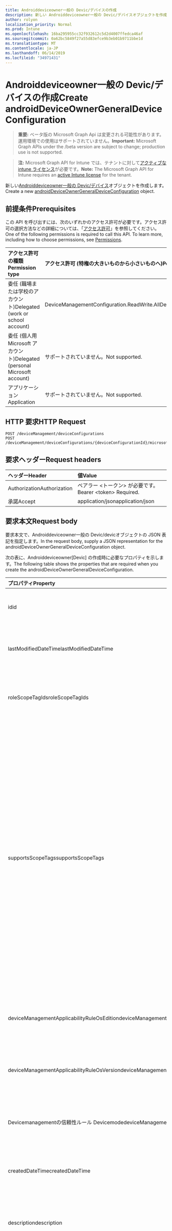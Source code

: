 ```yaml
---
title: Androiddeviceowner一般の Devic/デバイスの作成
description: 新しい Androiddeviceowner一般の Devic/デバイスオブジェクトを作成します。
author: rolyon
localization_priority: Normal
ms.prod: Intune
ms.openlocfilehash: 16ba295955cc32f932612c5d2d4007ffedca46af
ms.sourcegitcommit: 0a62bc5849f27a55d83efce9b3eb01b9711bbe1d
ms.translationtype: MT
ms.contentlocale: ja-JP
ms.lasthandoff: 06/14/2019
ms.locfileid: "34971431"
---
```

# <a name="create-androiddeviceownergeneraldeviceconfiguration"></a><span data-ttu-id="b6861-103">Androiddeviceowner一般の Devic/デバイスの作成</span><span class="sxs-lookup"><span data-stu-id="b6861-103">Create androidDeviceOwnerGeneralDeviceConfiguration</span></span>

> <span data-ttu-id="b6861-104">**重要:** ベータ版の Microsoft Graph Api は変更される可能性があります。運用環境での使用はサポートされていません。</span><span class="sxs-lookup"><span data-stu-id="b6861-104">**Important:** Microsoft Graph APIs under the /beta version are subject to change; production use is not supported.</span></span>

> <span data-ttu-id="b6861-105">**注:** Microsoft Graph API for Intune では、テナントに対して[アクティブな intune ライセンス](https://go.microsoft.com/fwlink/?linkid=839381)が必要です。</span><span class="sxs-lookup"><span data-stu-id="b6861-105">**Note:** The Microsoft Graph API for Intune requires an [active Intune license](https://go.microsoft.com/fwlink/?linkid=839381) for the tenant.</span></span>

<span data-ttu-id="b6861-106">新しい[Androiddeviceowner一般の Devic/デバイス](../resources/intune-deviceconfig-androiddeviceownergeneraldeviceconfiguration.md)オブジェクトを作成します。</span><span class="sxs-lookup"><span data-stu-id="b6861-106">Create a new [androidDeviceOwnerGeneralDeviceConfiguration](../resources/intune-deviceconfig-androiddeviceownergeneraldeviceconfiguration.md) object.</span></span>

## <a name="prerequisites"></a><span data-ttu-id="b6861-107">前提条件</span><span class="sxs-lookup"><span data-stu-id="b6861-107">Prerequisites</span></span>
<span data-ttu-id="b6861-p101">この API を呼び出すには、次のいずれかのアクセス許可が必要です。アクセス許可の選択方法などの詳細については、「[アクセス許可](/graph/permissions-reference)」を参照してください。</span><span class="sxs-lookup"><span data-stu-id="b6861-p101">One of the following permissions is required to call this API. To learn more, including how to choose permissions, see [Permissions](/graph/permissions-reference).</span></span>

|<span data-ttu-id="b6861-110">アクセス許可の種類</span><span class="sxs-lookup"><span data-stu-id="b6861-110">Permission type</span></span>|<span data-ttu-id="b6861-111">アクセス許可 (特権の大きいものから小さいものへ)</span><span class="sxs-lookup"><span data-stu-id="b6861-111">Permissions (from most to least privileged)</span></span>|
|:---|:---|
|<span data-ttu-id="b6861-112">委任 (職場または学校のアカウント)</span><span class="sxs-lookup"><span data-stu-id="b6861-112">Delegated (work or school account)</span></span>|<span data-ttu-id="b6861-113">DeviceManagementConfiguration.ReadWrite.All</span><span class="sxs-lookup"><span data-stu-id="b6861-113">DeviceManagementConfiguration.ReadWrite.All</span></span>|
|<span data-ttu-id="b6861-114">委任 (個人用 Microsoft アカウント)</span><span class="sxs-lookup"><span data-stu-id="b6861-114">Delegated (personal Microsoft account)</span></span>|<span data-ttu-id="b6861-115">サポートされていません。</span><span class="sxs-lookup"><span data-stu-id="b6861-115">Not supported.</span></span>|
|<span data-ttu-id="b6861-116">アプリケーション</span><span class="sxs-lookup"><span data-stu-id="b6861-116">Application</span></span>|<span data-ttu-id="b6861-117">サポートされていません。</span><span class="sxs-lookup"><span data-stu-id="b6861-117">Not supported.</span></span>|

## <a name="http-request"></a><span data-ttu-id="b6861-118">HTTP 要求</span><span class="sxs-lookup"><span data-stu-id="b6861-118">HTTP Request</span></span>
<!-- {
  "blockType": "ignored"
}
-->
``` http
POST /deviceManagement/deviceConfigurations
POST /deviceManagement/deviceConfigurations/{deviceConfigurationId}/microsoft.graph.windowsDomainJoinConfiguration/networkAccessConfigurations
```

## <a name="request-headers"></a><span data-ttu-id="b6861-119">要求ヘッダー</span><span class="sxs-lookup"><span data-stu-id="b6861-119">Request headers</span></span>
|<span data-ttu-id="b6861-120">ヘッダー</span><span class="sxs-lookup"><span data-stu-id="b6861-120">Header</span></span>|<span data-ttu-id="b6861-121">値</span><span class="sxs-lookup"><span data-stu-id="b6861-121">Value</span></span>|
|:---|:---|
|<span data-ttu-id="b6861-122">Authorization</span><span class="sxs-lookup"><span data-stu-id="b6861-122">Authorization</span></span>|<span data-ttu-id="b6861-123">ベアラー &lt;トークン&gt; が必要です。</span><span class="sxs-lookup"><span data-stu-id="b6861-123">Bearer &lt;token&gt; Required.</span></span>|
|<span data-ttu-id="b6861-124">承諾</span><span class="sxs-lookup"><span data-stu-id="b6861-124">Accept</span></span>|<span data-ttu-id="b6861-125">application/json</span><span class="sxs-lookup"><span data-stu-id="b6861-125">application/json</span></span>|

## <a name="request-body"></a><span data-ttu-id="b6861-126">要求本文</span><span class="sxs-lookup"><span data-stu-id="b6861-126">Request body</span></span>
<span data-ttu-id="b6861-127">要求本文で、Androiddeviceowner一般の Devic/devicオブジェクトの JSON 表記を指定します。</span><span class="sxs-lookup"><span data-stu-id="b6861-127">In the request body, supply a JSON representation for the androidDeviceOwnerGeneralDeviceConfiguration object.</span></span>

<span data-ttu-id="b6861-128">次の表に、Androiddeviceowner[Devic] の作成時に必要なプロパティを示します。</span><span class="sxs-lookup"><span data-stu-id="b6861-128">The following table shows the properties that are required when you create the androidDeviceOwnerGeneralDeviceConfiguration.</span></span>

|<span data-ttu-id="b6861-129">プロパティ</span><span class="sxs-lookup"><span data-stu-id="b6861-129">Property</span></span>|<span data-ttu-id="b6861-130">型</span><span class="sxs-lookup"><span data-stu-id="b6861-130">Type</span></span>|<span data-ttu-id="b6861-131">説明</span><span class="sxs-lookup"><span data-stu-id="b6861-131">Description</span></span>|
|:---|:---|:---|
|<span data-ttu-id="b6861-132">id</span><span class="sxs-lookup"><span data-stu-id="b6861-132">id</span></span>|<span data-ttu-id="b6861-133">文字列</span><span class="sxs-lookup"><span data-stu-id="b6861-133">String</span></span>|<span data-ttu-id="b6861-134">エンティティのキー。</span><span class="sxs-lookup"><span data-stu-id="b6861-134">Key of the entity.</span></span> <span data-ttu-id="b6861-135">[deviceConfiguration](../resources/intune-deviceconfig-deviceconfiguration.md) から継承します</span><span class="sxs-lookup"><span data-stu-id="b6861-135">Inherited from [deviceConfiguration](../resources/intune-deviceconfig-deviceconfiguration.md)</span></span>|
|<span data-ttu-id="b6861-136">lastModifiedDateTime</span><span class="sxs-lookup"><span data-stu-id="b6861-136">lastModifiedDateTime</span></span>|<span data-ttu-id="b6861-137">DateTimeOffset</span><span class="sxs-lookup"><span data-stu-id="b6861-137">DateTimeOffset</span></span>|<span data-ttu-id="b6861-138">オブジェクトの最終更新の DateTime。</span><span class="sxs-lookup"><span data-stu-id="b6861-138">DateTime the object was last modified.</span></span> <span data-ttu-id="b6861-139">[deviceConfiguration](../resources/intune-deviceconfig-deviceconfiguration.md) から継承します</span><span class="sxs-lookup"><span data-stu-id="b6861-139">Inherited from [deviceConfiguration](../resources/intune-deviceconfig-deviceconfiguration.md)</span></span>|
|<span data-ttu-id="b6861-140">roleScopeTagIds</span><span class="sxs-lookup"><span data-stu-id="b6861-140">roleScopeTagIds</span></span>|<span data-ttu-id="b6861-141">文字列コレクション</span><span class="sxs-lookup"><span data-stu-id="b6861-141">String collection</span></span>|<span data-ttu-id="b6861-142">このエンティティインスタンスの範囲タグのリスト。</span><span class="sxs-lookup"><span data-stu-id="b6861-142">List of Scope Tags for this Entity instance.</span></span> <span data-ttu-id="b6861-143">[deviceConfiguration](../resources/intune-deviceconfig-deviceconfiguration.md) から継承します</span><span class="sxs-lookup"><span data-stu-id="b6861-143">Inherited from [deviceConfiguration](../resources/intune-deviceconfig-deviceconfiguration.md)</span></span>|
|<span data-ttu-id="b6861-144">supportsScopeTags</span><span class="sxs-lookup"><span data-stu-id="b6861-144">supportsScopeTags</span></span>|<span data-ttu-id="b6861-145">Boolean</span><span class="sxs-lookup"><span data-stu-id="b6861-145">Boolean</span></span>|<span data-ttu-id="b6861-146">基になるデバイス構成がスコープタグの割り当てをサポートしているかどうかを示します。</span><span class="sxs-lookup"><span data-stu-id="b6861-146">Indicates whether or not the underlying Device Configuration supports the assignment of scope tags.</span></span> <span data-ttu-id="b6861-147">この値が false である場合、ScopeTags プロパティへの割り当ては許可されません。エンティティは、スコープを持つユーザーには表示されません。</span><span class="sxs-lookup"><span data-stu-id="b6861-147">Assigning to the ScopeTags property is not allowed when this value is false and entities will not be visible to scoped users.</span></span> <span data-ttu-id="b6861-148">これは Silverlight で作成された従来のポリシーに対して実行され、Azure ポータルでポリシーを削除して再作成することによって解決できます。</span><span class="sxs-lookup"><span data-stu-id="b6861-148">This occurs for Legacy policies created in Silverlight and can be resolved by deleting and recreating the policy in the Azure Portal.</span></span> <span data-ttu-id="b6861-149">このプロパティに値を設定するには、 SetExtrusionDirection メソッドを適用します。</span><span class="sxs-lookup"><span data-stu-id="b6861-149">This property is read-only.</span></span> <span data-ttu-id="b6861-150">[deviceConfiguration](../resources/intune-deviceconfig-deviceconfiguration.md) から継承します</span><span class="sxs-lookup"><span data-stu-id="b6861-150">Inherited from [deviceConfiguration](../resources/intune-deviceconfig-deviceconfiguration.md)</span></span>|
|<span data-ttu-id="b6861-151">deviceManagementApplicabilityRuleOsEdition</span><span class="sxs-lookup"><span data-stu-id="b6861-151">deviceManagementApplicabilityRuleOsEdition</span></span>|[<span data-ttu-id="b6861-152">deviceManagementApplicabilityRuleOsEdition</span><span class="sxs-lookup"><span data-stu-id="b6861-152">deviceManagementApplicabilityRuleOsEdition</span></span>](../resources/intune-deviceconfig-devicemanagementapplicabilityruleosedition.md)|<span data-ttu-id="b6861-153">このポリシーの OS エディションの適用。</span><span class="sxs-lookup"><span data-stu-id="b6861-153">The OS edition applicability for this Policy.</span></span> <span data-ttu-id="b6861-154">[deviceConfiguration](../resources/intune-deviceconfig-deviceconfiguration.md) から継承します</span><span class="sxs-lookup"><span data-stu-id="b6861-154">Inherited from [deviceConfiguration](../resources/intune-deviceconfig-deviceconfiguration.md)</span></span>|
|<span data-ttu-id="b6861-155">deviceManagementApplicabilityRuleOsVersion</span><span class="sxs-lookup"><span data-stu-id="b6861-155">deviceManagementApplicabilityRuleOsVersion</span></span>|[<span data-ttu-id="b6861-156">deviceManagementApplicabilityRuleOsVersion</span><span class="sxs-lookup"><span data-stu-id="b6861-156">deviceManagementApplicabilityRuleOsVersion</span></span>](../resources/intune-deviceconfig-devicemanagementapplicabilityruleosversion.md)|<span data-ttu-id="b6861-157">このポリシーの OS バージョン適用ルール。</span><span class="sxs-lookup"><span data-stu-id="b6861-157">The OS version applicability rule for this Policy.</span></span> <span data-ttu-id="b6861-158">[deviceConfiguration](../resources/intune-deviceconfig-deviceconfiguration.md) から継承します</span><span class="sxs-lookup"><span data-stu-id="b6861-158">Inherited from [deviceConfiguration](../resources/intune-deviceconfig-deviceconfiguration.md)</span></span>|
|<span data-ttu-id="b6861-159">Devicemanagementの信頼性ルール Devicemode</span><span class="sxs-lookup"><span data-stu-id="b6861-159">deviceManagementApplicabilityRuleDeviceMode</span></span>|[<span data-ttu-id="b6861-160">Devicemanagementの信頼性ルール Devicemode</span><span class="sxs-lookup"><span data-stu-id="b6861-160">deviceManagementApplicabilityRuleDeviceMode</span></span>](../resources/intune-deviceconfig-devicemanagementapplicabilityruledevicemode.md)|<span data-ttu-id="b6861-161">このポリシーのデバイスモード適用ルール。</span><span class="sxs-lookup"><span data-stu-id="b6861-161">The device mode applicability rule for this Policy.</span></span> <span data-ttu-id="b6861-162">[deviceConfiguration](../resources/intune-deviceconfig-deviceconfiguration.md) から継承します</span><span class="sxs-lookup"><span data-stu-id="b6861-162">Inherited from [deviceConfiguration](../resources/intune-deviceconfig-deviceconfiguration.md)</span></span>|
|<span data-ttu-id="b6861-163">createdDateTime</span><span class="sxs-lookup"><span data-stu-id="b6861-163">createdDateTime</span></span>|<span data-ttu-id="b6861-164">DateTimeOffset</span><span class="sxs-lookup"><span data-stu-id="b6861-164">DateTimeOffset</span></span>|<span data-ttu-id="b6861-165">オブジェクトが作成された DateTime。</span><span class="sxs-lookup"><span data-stu-id="b6861-165">DateTime the object was created.</span></span> <span data-ttu-id="b6861-166">[deviceConfiguration](../resources/intune-deviceconfig-deviceconfiguration.md) から継承します</span><span class="sxs-lookup"><span data-stu-id="b6861-166">Inherited from [deviceConfiguration](../resources/intune-deviceconfig-deviceconfiguration.md)</span></span>|
|<span data-ttu-id="b6861-167">description</span><span class="sxs-lookup"><span data-stu-id="b6861-167">description</span></span>|<span data-ttu-id="b6861-168">String</span><span class="sxs-lookup"><span data-stu-id="b6861-168">String</span></span>|<span data-ttu-id="b6861-169">管理者が指定した、デバイス構成についての説明。</span><span class="sxs-lookup"><span data-stu-id="b6861-169">Admin provided description of the Device Configuration.</span></span> <span data-ttu-id="b6861-170">[deviceConfiguration](../resources/intune-deviceconfig-deviceconfiguration.md) から継承します</span><span class="sxs-lookup"><span data-stu-id="b6861-170">Inherited from [deviceConfiguration](../resources/intune-deviceconfig-deviceconfiguration.md)</span></span>|
|<span data-ttu-id="b6861-171">displayName</span><span class="sxs-lookup"><span data-stu-id="b6861-171">displayName</span></span>|<span data-ttu-id="b6861-172">String</span><span class="sxs-lookup"><span data-stu-id="b6861-172">String</span></span>|<span data-ttu-id="b6861-173">管理者が指定した、デバイス構成の名前。</span><span class="sxs-lookup"><span data-stu-id="b6861-173">Admin provided name of the device configuration.</span></span> <span data-ttu-id="b6861-174">[deviceConfiguration](../resources/intune-deviceconfig-deviceconfiguration.md) から継承します</span><span class="sxs-lookup"><span data-stu-id="b6861-174">Inherited from [deviceConfiguration](../resources/intune-deviceconfig-deviceconfiguration.md)</span></span>|
|<span data-ttu-id="b6861-175">version</span><span class="sxs-lookup"><span data-stu-id="b6861-175">version</span></span>|<span data-ttu-id="b6861-176">Int32</span><span class="sxs-lookup"><span data-stu-id="b6861-176">Int32</span></span>|<span data-ttu-id="b6861-177">デバイス構成のバージョン。</span><span class="sxs-lookup"><span data-stu-id="b6861-177">Version of the device configuration.</span></span> <span data-ttu-id="b6861-178">[deviceConfiguration](../resources/intune-deviceconfig-deviceconfiguration.md) から継承します</span><span class="sxs-lookup"><span data-stu-id="b6861-178">Inherited from [deviceConfiguration](../resources/intune-deviceconfig-deviceconfiguration.md)</span></span>|
|<span data-ttu-id="b6861-179">accountsBlockModification</span><span class="sxs-lookup"><span data-stu-id="b6861-179">accountsBlockModification</span></span>|<span data-ttu-id="b6861-180">Boolean</span><span class="sxs-lookup"><span data-stu-id="b6861-180">Boolean</span></span>|<span data-ttu-id="b6861-181">アカウントの追加または削除が無効であるかどうかを示します。</span><span class="sxs-lookup"><span data-stu-id="b6861-181">Indicates whether or not adding or removing accounts is disabled.</span></span>|
|<span data-ttu-id="b6861-182">appsAllowInstallFromUnknownSources</span><span class="sxs-lookup"><span data-stu-id="b6861-182">appsAllowInstallFromUnknownSources</span></span>|<span data-ttu-id="b6861-183">Boolean</span><span class="sxs-lookup"><span data-stu-id="b6861-183">Boolean</span></span>|<span data-ttu-id="b6861-184">ユーザーが不明なソースを有効にできるかどうかを示します。</span><span class="sxs-lookup"><span data-stu-id="b6861-184">Indicates whether or not the user is allowed to enable to unknown sources setting.</span></span>|
|<span data-ttu-id="b6861-185">appsAutoUpdatePolicy</span><span class="sxs-lookup"><span data-stu-id="b6861-185">appsAutoUpdatePolicy</span></span>|[<span data-ttu-id="b6861-186">androidDeviceOwnerAppAutoUpdatePolicyType</span><span class="sxs-lookup"><span data-stu-id="b6861-186">androidDeviceOwnerAppAutoUpdatePolicyType</span></span>](../resources/intune-deviceconfig-androiddeviceownerappautoupdatepolicytype.md)|<span data-ttu-id="b6861-187">アプリの自動更新ポリシーの値を示します。</span><span class="sxs-lookup"><span data-stu-id="b6861-187">Indicates the value of the app auto update policy.</span></span> <span data-ttu-id="b6861-188">可能な値は、`notConfigured`、`userChoice`、`never`、`wiFiOnly`、`always` です。</span><span class="sxs-lookup"><span data-stu-id="b6861-188">Possible values are: `notConfigured`, `userChoice`, `never`, `wiFiOnly`, `always`.</span></span>|
|<span data-ttu-id="b6861-189">appsDefaultPermissionPolicy</span><span class="sxs-lookup"><span data-stu-id="b6861-189">appsDefaultPermissionPolicy</span></span>|[<span data-ttu-id="b6861-190">androidDeviceOwnerDefaultAppPermissionPolicyType</span><span class="sxs-lookup"><span data-stu-id="b6861-190">androidDeviceOwnerDefaultAppPermissionPolicyType</span></span>](../resources/intune-deviceconfig-androiddeviceownerdefaultapppermissionpolicytype.md)|<span data-ttu-id="b6861-191">アプリに対して定義されていない場合、実行時のアクセス許可の要求に対するアクセス許可ポリシーを示します。</span><span class="sxs-lookup"><span data-stu-id="b6861-191">Indicates the permission policy for requests for runtime permissions if one is not defined for the app specifically.</span></span> <span data-ttu-id="b6861-192">使用可能な値は、`deviceDefault`、`prompt`、`autoGrant`、`autoDeny` です。</span><span class="sxs-lookup"><span data-stu-id="b6861-192">Possible values are: `deviceDefault`, `prompt`, `autoGrant`, `autoDeny`.</span></span>|
|<span data-ttu-id="b6861-193">appsRecommendSkippingFirstUseHints</span><span class="sxs-lookup"><span data-stu-id="b6861-193">appsRecommendSkippingFirstUseHints</span></span>|<span data-ttu-id="b6861-194">Boolean</span><span class="sxs-lookup"><span data-stu-id="b6861-194">Boolean</span></span>|<span data-ttu-id="b6861-195">すべてのアプリが、追加された初回使用時のヒントをスキップするかどうかを指定します。</span><span class="sxs-lookup"><span data-stu-id="b6861-195">Whether or not to recommend all apps skip any first-time-use hints they may have added.</span></span>|
|<span data-ttu-id="b6861-196">bluetoothBlockConfiguration</span><span class="sxs-lookup"><span data-stu-id="b6861-196">bluetoothBlockConfiguration</span></span>|<span data-ttu-id="b6861-197">Boolean</span><span class="sxs-lookup"><span data-stu-id="b6861-197">Boolean</span></span>|<span data-ttu-id="b6861-198">ユーザーが bluetooth を構成することを禁止するかどうかを示します。</span><span class="sxs-lookup"><span data-stu-id="b6861-198">Indicates whether or not to block a user from configuring bluetooth.</span></span>|
|<span data-ttu-id="b6861-199">bluetoothBlockContactSharing</span><span class="sxs-lookup"><span data-stu-id="b6861-199">bluetoothBlockContactSharing</span></span>|<span data-ttu-id="b6861-200">Boolean</span><span class="sxs-lookup"><span data-stu-id="b6861-200">Boolean</span></span>|<span data-ttu-id="b6861-201">ユーザーが bluetooth を介して連絡先を共有することを禁止するかどうかを示します。</span><span class="sxs-lookup"><span data-stu-id="b6861-201">Indicates whether or not to block a user from sharing contacts via bluetooth.</span></span>|
|<span data-ttu-id="b6861-202">cameraBlocked</span><span class="sxs-lookup"><span data-stu-id="b6861-202">cameraBlocked</span></span>|<span data-ttu-id="b6861-203">Boolean</span><span class="sxs-lookup"><span data-stu-id="b6861-203">Boolean</span></span>|<span data-ttu-id="b6861-204">カメラの使用を無効にするかどうかを示します。</span><span class="sxs-lookup"><span data-stu-id="b6861-204">Indicates whether or not to disable the use of the camera.</span></span>|
|<span data-ttu-id="b6861-205">cellularBlockWiFiTethering</span><span class="sxs-lookup"><span data-stu-id="b6861-205">cellularBlockWiFiTethering</span></span>|<span data-ttu-id="b6861-206">Boolean</span><span class="sxs-lookup"><span data-stu-id="b6861-206">Boolean</span></span>|<span data-ttu-id="b6861-207">Wi-Fi テザリングをブロックするかどうかを示します。</span><span class="sxs-lookup"><span data-stu-id="b6861-207">Indicates whether or not to block Wi-Fi tethering.</span></span>|
|<span data-ttu-id="b6861-208">dataRoamingBlocked</span><span class="sxs-lookup"><span data-stu-id="b6861-208">dataRoamingBlocked</span></span>|<span data-ttu-id="b6861-209">Boolean</span><span class="sxs-lookup"><span data-stu-id="b6861-209">Boolean</span></span>|<span data-ttu-id="b6861-210">ユーザーのデータ移動を禁止するかどうかを示します。</span><span class="sxs-lookup"><span data-stu-id="b6861-210">Indicates whether or not to block a user from data roaming.</span></span>|
|<span data-ttu-id="b6861-211">dateTimeConfigurationBlocked</span><span class="sxs-lookup"><span data-stu-id="b6861-211">dateTimeConfigurationBlocked</span></span>|<span data-ttu-id="b6861-212">Boolean</span><span class="sxs-lookup"><span data-stu-id="b6861-212">Boolean</span></span>|<span data-ttu-id="b6861-213">ユーザーがデバイスの日付または時刻を手動で変更することを禁止するかどうかを示します。</span><span class="sxs-lookup"><span data-stu-id="b6861-213">Indicates whether or not to block the user from manually changing the date or time on the device</span></span>|
|<span data-ttu-id="b6861-214">factoryResetDeviceAdministratorEmails</span><span class="sxs-lookup"><span data-stu-id="b6861-214">factoryResetDeviceAdministratorEmails</span></span>|<span data-ttu-id="b6861-215">文字列コレクション</span><span class="sxs-lookup"><span data-stu-id="b6861-215">String collection</span></span>|<span data-ttu-id="b6861-216">デバイスを設定する前にリセットする必要がある、Google アカウント電子メールの一覧。</span><span class="sxs-lookup"><span data-stu-id="b6861-216">List of Google account emails that will be required to authenticate after a device is factory reset before it can be set up.</span></span>|
|<span data-ttu-id="b6861-217">factoryResetBlocked</span><span class="sxs-lookup"><span data-stu-id="b6861-217">factoryResetBlocked</span></span>|<span data-ttu-id="b6861-218">Boolean</span><span class="sxs-lookup"><span data-stu-id="b6861-218">Boolean</span></span>|<span data-ttu-id="b6861-219">設定の出荷時のリセットオプションが無効になっているかどうかを示します。</span><span class="sxs-lookup"><span data-stu-id="b6861-219">Indicates whether or not the factory reset option in settings is disabled.</span></span>|
|<span data-ttu-id="b6861-220">kioskModeApps</span><span class="sxs-lookup"><span data-stu-id="b6861-220">kioskModeApps</span></span>|<span data-ttu-id="b6861-221">[appListItem](../resources/intune-deviceconfig-applistitem.md) コレクション</span><span class="sxs-lookup"><span data-stu-id="b6861-221">[appListItem](../resources/intune-deviceconfig-applistitem.md) collection</span></span>|<span data-ttu-id="b6861-222">デバイスがキオスクモードのときに表示される管理対象アプリの一覧。</span><span class="sxs-lookup"><span data-stu-id="b6861-222">A list of managed apps that will be shown when the device is in Kiosk Mode.</span></span> <span data-ttu-id="b6861-223">このコレクションには、最大で 500 個の要素を含めることができます。</span><span class="sxs-lookup"><span data-stu-id="b6861-223">This collection can contain a maximum of 500 elements.</span></span>|
|<span data-ttu-id="b6861-224">kioskModeWallpaperUrl</span><span class="sxs-lookup"><span data-stu-id="b6861-224">kioskModeWallpaperUrl</span></span>|<span data-ttu-id="b6861-225">String</span><span class="sxs-lookup"><span data-stu-id="b6861-225">String</span></span>|<span data-ttu-id="b6861-226">デバイスがキオスクモードのときに壁紙に使用する、公開されている画像の URL。</span><span class="sxs-lookup"><span data-stu-id="b6861-226">URL to a publicly accessible image to use for the wallpaper when the device is in Kiosk Mode.</span></span>|
|<span data-ttu-id="b6861-227">kioskModeExitCode</span><span class="sxs-lookup"><span data-stu-id="b6861-227">kioskModeExitCode</span></span>|<span data-ttu-id="b6861-228">String</span><span class="sxs-lookup"><span data-stu-id="b6861-228">String</span></span>|<span data-ttu-id="b6861-229">デバイスがキオスクモードのときに、ユーザーがキオスクモードからのエスケープを許可する終了コード。</span><span class="sxs-lookup"><span data-stu-id="b6861-229">Exit code to allow a user to escape from Kiosk Mode when the device is in Kiosk Mode.</span></span>|
|<span data-ttu-id="b6861-230">kioskModeVirtualHomeButtonEnabled</span><span class="sxs-lookup"><span data-stu-id="b6861-230">kioskModeVirtualHomeButtonEnabled</span></span>|<span data-ttu-id="b6861-231">Boolean</span><span class="sxs-lookup"><span data-stu-id="b6861-231">Boolean</span></span>|<span data-ttu-id="b6861-232">デバイスがキオスクモードのときに仮想ホームボタンを表示するかどうかを指定します。</span><span class="sxs-lookup"><span data-stu-id="b6861-232">Whether or not to display a virtual home button when the device is in Kiosk Mode.</span></span>|
|<span data-ttu-id="b6861-233">kioskModeBluetoothConfigurationEnabled</span><span class="sxs-lookup"><span data-stu-id="b6861-233">kioskModeBluetoothConfigurationEnabled</span></span>|<span data-ttu-id="b6861-234">Boolean</span><span class="sxs-lookup"><span data-stu-id="b6861-234">Boolean</span></span>|<span data-ttu-id="b6861-235">ユーザーがキオスクモードで Bluetooth 設定を構成することを許可するかどうかを指定します。</span><span class="sxs-lookup"><span data-stu-id="b6861-235">Whether or not to allow a user to configure Bluetooth settings in Kiosk Mode.</span></span>|
|<span data-ttu-id="b6861-236">kioskModeWiFiConfigurationEnabled</span><span class="sxs-lookup"><span data-stu-id="b6861-236">kioskModeWiFiConfigurationEnabled</span></span>|<span data-ttu-id="b6861-237">Boolean</span><span class="sxs-lookup"><span data-stu-id="b6861-237">Boolean</span></span>|<span data-ttu-id="b6861-238">ユーザーがキオスクモードで Wi-fi 設定を構成することを許可するかどうかを指定します。</span><span class="sxs-lookup"><span data-stu-id="b6861-238">Whether or not to allow a user to configure Wi-Fi settings in Kiosk Mode.</span></span>|
|<span data-ttu-id="b6861-239">microphoneForceMute</span><span class="sxs-lookup"><span data-stu-id="b6861-239">microphoneForceMute</span></span>|<span data-ttu-id="b6861-240">Boolean</span><span class="sxs-lookup"><span data-stu-id="b6861-240">Boolean</span></span>|<span data-ttu-id="b6861-241">デバイス上でのマイクのミュートをブロックするかどうかを示します。</span><span class="sxs-lookup"><span data-stu-id="b6861-241">Indicates whether or not to block unmuting the microphone on the device.</span></span>|
|<span data-ttu-id="b6861-242">networkEscapeHatchAllowed</span><span class="sxs-lookup"><span data-stu-id="b6861-242">networkEscapeHatchAllowed</span></span>|<span data-ttu-id="b6861-243">Boolean</span><span class="sxs-lookup"><span data-stu-id="b6861-243">Boolean</span></span>|<span data-ttu-id="b6861-244">ブート時にデバイスが一時的なネットワーク接続に接続することを許可するかどうかを示します。</span><span class="sxs-lookup"><span data-stu-id="b6861-244">Indicates whether or not the device will allow connecting to a temporary network connection at boot time.</span></span>|
|<span data-ttu-id="b6861-245">nfcBlockOutgoingBeam</span><span class="sxs-lookup"><span data-stu-id="b6861-245">nfcBlockOutgoingBeam</span></span>|<span data-ttu-id="b6861-246">Boolean</span><span class="sxs-lookup"><span data-stu-id="b6861-246">Boolean</span></span>|<span data-ttu-id="b6861-247">NFC の送信ビームをブロックするかどうかを示します。</span><span class="sxs-lookup"><span data-stu-id="b6861-247">Indicates whether or not to block NFC outgoing beam.</span></span>|
|<span data-ttu-id="b6861-248">passwordBlockKeyguard</span><span class="sxs-lookup"><span data-stu-id="b6861-248">passwordBlockKeyguard</span></span>|<span data-ttu-id="b6861-249">Boolean</span><span class="sxs-lookup"><span data-stu-id="b6861-249">Boolean</span></span>|<span data-ttu-id="b6861-250">Keyguard が無効であるかどうかを示します。</span><span class="sxs-lookup"><span data-stu-id="b6861-250">Indicates whether or not the keyguard is disabled.</span></span>|
|<span data-ttu-id="b6861-251">Passwordblockkeygu/機能</span><span class="sxs-lookup"><span data-stu-id="b6861-251">passwordBlockKeyguardFeatures</span></span>|<span data-ttu-id="b6861-252">[Androidkeygu/機能](../resources/intune-deviceconfig-androidkeyguardfeature.md)コレクション</span><span class="sxs-lookup"><span data-stu-id="b6861-252">[androidKeyguardFeature](../resources/intune-deviceconfig-androidkeyguardfeature.md) collection</span></span>|<span data-ttu-id="b6861-253">ブロックする device keyguard 機能のリストです。</span><span class="sxs-lookup"><span data-stu-id="b6861-253">List of device keyguard features to block.</span></span> <span data-ttu-id="b6861-254">このコレクションには、最大で 7 個の要素を含めることができます。</span><span class="sxs-lookup"><span data-stu-id="b6861-254">This collection can contain a maximum of 7 elements.</span></span> <span data-ttu-id="b6861-255">可能な値は、`notConfigured`、`camera`、`notifications`、`unredactedNotifications`、`trustAgents`、`fingerprint`、`remoteInput`、`allFeatures` です。</span><span class="sxs-lookup"><span data-stu-id="b6861-255">Possible values are: `notConfigured`, `camera`, `notifications`, `unredactedNotifications`, `trustAgents`, `fingerprint`, `remoteInput`, `allFeatures`.</span></span>|
|<span data-ttu-id="b6861-256">passwordExpirationDays</span><span class="sxs-lookup"><span data-stu-id="b6861-256">passwordExpirationDays</span></span>|<span data-ttu-id="b6861-257">Int32</span><span class="sxs-lookup"><span data-stu-id="b6861-257">Int32</span></span>|<span data-ttu-id="b6861-258">パスワードを期限切れにするために設定できる時間を秒単位で指定し、新しいパスワードを入力する必要があります。</span><span class="sxs-lookup"><span data-stu-id="b6861-258">Indicates the amount of time in seconds that a password can be set for before it expires and a new password will be required.</span></span> <span data-ttu-id="b6861-259">有効な値は 1 から 365 までです</span><span class="sxs-lookup"><span data-stu-id="b6861-259">Valid values 1 to 365</span></span>|
|<span data-ttu-id="b6861-260">passwordMinimumLength</span><span class="sxs-lookup"><span data-stu-id="b6861-260">passwordMinimumLength</span></span>|<span data-ttu-id="b6861-261">Int32</span><span class="sxs-lookup"><span data-stu-id="b6861-261">Int32</span></span>|<span data-ttu-id="b6861-262">デバイスで必要なパスワードの最小の長さを示します。</span><span class="sxs-lookup"><span data-stu-id="b6861-262">Indicates the minimum length of the password required on the device.</span></span> <span data-ttu-id="b6861-263">有効な値は 4 から 16 までです</span><span class="sxs-lookup"><span data-stu-id="b6861-263">Valid values 4 to 16</span></span>|
|<span data-ttu-id="b6861-264">passwordMinimumLetterCharacters</span><span class="sxs-lookup"><span data-stu-id="b6861-264">passwordMinimumLetterCharacters</span></span>|<span data-ttu-id="b6861-265">Int32</span><span class="sxs-lookup"><span data-stu-id="b6861-265">Int32</span></span>|<span data-ttu-id="b6861-266">デバイスパスワードに必要な文字の最小数を示します。</span><span class="sxs-lookup"><span data-stu-id="b6861-266">Indicates the minimum number of letter characters required for device password.</span></span> <span data-ttu-id="b6861-267">有効な値は1から16までです</span><span class="sxs-lookup"><span data-stu-id="b6861-267">Valid values 1 to 16</span></span>|
|<span data-ttu-id="b6861-268">passwordMinimumLowerCaseCharacters</span><span class="sxs-lookup"><span data-stu-id="b6861-268">passwordMinimumLowerCaseCharacters</span></span>|<span data-ttu-id="b6861-269">Int32</span><span class="sxs-lookup"><span data-stu-id="b6861-269">Int32</span></span>|<span data-ttu-id="b6861-270">デバイスパスワードに必要な小文字の最小文字数を示します。</span><span class="sxs-lookup"><span data-stu-id="b6861-270">Indicates the minimum number of lower case characters required for device password.</span></span> <span data-ttu-id="b6861-271">有効な値は1から16までです</span><span class="sxs-lookup"><span data-stu-id="b6861-271">Valid values 1 to 16</span></span>|
|<span data-ttu-id="b6861-272">passwordMinimumNonLetterCharacters</span><span class="sxs-lookup"><span data-stu-id="b6861-272">passwordMinimumNonLetterCharacters</span></span>|<span data-ttu-id="b6861-273">Int32</span><span class="sxs-lookup"><span data-stu-id="b6861-273">Int32</span></span>|<span data-ttu-id="b6861-274">デバイスパスワードに必要な文字以外の文字の最小数を示します。</span><span class="sxs-lookup"><span data-stu-id="b6861-274">Indicates the minimum number of non-letter characters required for device password.</span></span> <span data-ttu-id="b6861-275">有効な値は1から16までです</span><span class="sxs-lookup"><span data-stu-id="b6861-275">Valid values 1 to 16</span></span>|
|<span data-ttu-id="b6861-276">passwordMinimumNumericCharacters</span><span class="sxs-lookup"><span data-stu-id="b6861-276">passwordMinimumNumericCharacters</span></span>|<span data-ttu-id="b6861-277">Int32</span><span class="sxs-lookup"><span data-stu-id="b6861-277">Int32</span></span>|<span data-ttu-id="b6861-278">デバイスパスワードに必要な最小文字数を示します。</span><span class="sxs-lookup"><span data-stu-id="b6861-278">Indicates the minimum number of numeric characters required for device password.</span></span> <span data-ttu-id="b6861-279">有効な値は1から16までです</span><span class="sxs-lookup"><span data-stu-id="b6861-279">Valid values 1 to 16</span></span>|
|<span data-ttu-id="b6861-280">Passwordminimumシンボル文字</span><span class="sxs-lookup"><span data-stu-id="b6861-280">passwordMinimumSymbolCharacters</span></span>|<span data-ttu-id="b6861-281">Int32</span><span class="sxs-lookup"><span data-stu-id="b6861-281">Int32</span></span>|<span data-ttu-id="b6861-282">デバイスパスワードに必要な最小記号文字数を示します。</span><span class="sxs-lookup"><span data-stu-id="b6861-282">Indicates the minimum number of symbol characters required for device password.</span></span> <span data-ttu-id="b6861-283">有効な値は1から16までです</span><span class="sxs-lookup"><span data-stu-id="b6861-283">Valid values 1 to 16</span></span>|
|<span data-ttu-id="b6861-284">passwordMinimumUpperCaseCharacters</span><span class="sxs-lookup"><span data-stu-id="b6861-284">passwordMinimumUpperCaseCharacters</span></span>|<span data-ttu-id="b6861-285">Int32</span><span class="sxs-lookup"><span data-stu-id="b6861-285">Int32</span></span>|<span data-ttu-id="b6861-286">デバイスのパスワードに必要な上位 caseletter 文字の最小数を示します。</span><span class="sxs-lookup"><span data-stu-id="b6861-286">Indicates the minimum number of upper caseletter characters required for device password.</span></span> <span data-ttu-id="b6861-287">有効な値は1から16までです</span><span class="sxs-lookup"><span data-stu-id="b6861-287">Valid values 1 to 16</span></span>|
|<span data-ttu-id="b6861-288">passwordMinutesOfInactivityBeforeScreenTimeout</span><span class="sxs-lookup"><span data-stu-id="b6861-288">passwordMinutesOfInactivityBeforeScreenTimeout</span></span>|<span data-ttu-id="b6861-289">Int32</span><span class="sxs-lookup"><span data-stu-id="b6861-289">Int32</span></span>|<span data-ttu-id="b6861-290">画面がタイムアウトになるまでの非アクティブ時間 (ミリ秒)。</span><span class="sxs-lookup"><span data-stu-id="b6861-290">Milliseconds of inactivity before the screen times out.</span></span>|
|<span data-ttu-id="b6861-291">passwordPreviousPasswordCountToBlock</span><span class="sxs-lookup"><span data-stu-id="b6861-291">passwordPreviousPasswordCountToBlock</span></span>|<span data-ttu-id="b6861-292">Int32</span><span class="sxs-lookup"><span data-stu-id="b6861-292">Int32</span></span>|<span data-ttu-id="b6861-293">パスワードの履歴の長さを示します。ユーザーは、履歴にあるパスワードと同じパスワードを入力することはできません。</span><span class="sxs-lookup"><span data-stu-id="b6861-293">Indicates the length of password history, where the user will not be able to enter a new password that is the same as any password in the history.</span></span> <span data-ttu-id="b6861-294">有効な値は 0 から 24 までです</span><span class="sxs-lookup"><span data-stu-id="b6861-294">Valid values 0 to 24</span></span>|
|<span data-ttu-id="b6861-295">passwordRequiredType</span><span class="sxs-lookup"><span data-stu-id="b6861-295">passwordRequiredType</span></span>|[<span data-ttu-id="b6861-296">androidDeviceOwnerRequiredPasswordType</span><span class="sxs-lookup"><span data-stu-id="b6861-296">androidDeviceOwnerRequiredPasswordType</span></span>](../resources/intune-deviceconfig-androiddeviceownerrequiredpasswordtype.md)|<span data-ttu-id="b6861-297">デバイスで必要なパスワードの最小品質を示します。</span><span class="sxs-lookup"><span data-stu-id="b6861-297">Indicates the minimum password quality required on the device.</span></span> <span data-ttu-id="b6861-298">可能な値は、`deviceDefault`、`required`、`numeric`、`numericComplex`、`alphabetic`、`alphanumeric`、`alphanumericWithSymbols`、`lowSecurityBiometric` です。</span><span class="sxs-lookup"><span data-stu-id="b6861-298">Possible values are: `deviceDefault`, `required`, `numeric`, `numericComplex`, `alphabetic`, `alphanumeric`, `alphanumericWithSymbols`, `lowSecurityBiometric`.</span></span>|
|<span data-ttu-id="b6861-299">passwordSignInFailureCountBeforeFactoryReset</span><span class="sxs-lookup"><span data-stu-id="b6861-299">passwordSignInFailureCountBeforeFactoryReset</span></span>|<span data-ttu-id="b6861-300">Int32</span><span class="sxs-lookup"><span data-stu-id="b6861-300">Int32</span></span>|<span data-ttu-id="b6861-301">ユーザーが間違ったパスワードを入力したときにデバイスがワイプされるまでの回数を示します。</span><span class="sxs-lookup"><span data-stu-id="b6861-301">Indicates the number of times a user can enter an incorrect password before the device is wiped.</span></span> <span data-ttu-id="b6861-302">有効な値は 4 から 11 までです</span><span class="sxs-lookup"><span data-stu-id="b6861-302">Valid values 4 to 11</span></span>|
|<span data-ttu-id="b6861-303">playStoreMode</span><span class="sxs-lookup"><span data-stu-id="b6861-303">playStoreMode</span></span>|[<span data-ttu-id="b6861-304">androidDeviceOwnerPlayStoreMode</span><span class="sxs-lookup"><span data-stu-id="b6861-304">androidDeviceOwnerPlayStoreMode</span></span>](../resources/intune-deviceconfig-androiddeviceownerplaystoremode.md)|<span data-ttu-id="b6861-305">デバイスの再生ストアモードを示します。</span><span class="sxs-lookup"><span data-stu-id="b6861-305">Indicates the Play Store mode of the device.</span></span> <span data-ttu-id="b6861-306">可能な値は、`notConfigured`、`allowList`、`blockList` です。</span><span class="sxs-lookup"><span data-stu-id="b6861-306">Possible values are: `notConfigured`, `allowList`, `blockList`.</span></span>|
|<span data-ttu-id="b6861-307">safeBootBlocked</span><span class="sxs-lookup"><span data-stu-id="b6861-307">safeBootBlocked</span></span>|<span data-ttu-id="b6861-308">Boolean</span><span class="sxs-lookup"><span data-stu-id="b6861-308">Boolean</span></span>|<span data-ttu-id="b6861-309">セーフブートでのデバイスの再起動を無効にするかどうかを示します。</span><span class="sxs-lookup"><span data-stu-id="b6861-309">Indicates whether or not rebooting the device into safe boot is disabled.</span></span>|
|<span data-ttu-id="b6861-310">screenCaptureBlocked</span><span class="sxs-lookup"><span data-stu-id="b6861-310">screenCaptureBlocked</span></span>|<span data-ttu-id="b6861-311">Boolean</span><span class="sxs-lookup"><span data-stu-id="b6861-311">Boolean</span></span>|<span data-ttu-id="b6861-312">スクリーンショットを撮影する機能を無効にするかどうかを示します。</span><span class="sxs-lookup"><span data-stu-id="b6861-312">Indicates whether or not to disable the capability to take screenshots.</span></span>|
|<span data-ttu-id="b6861-313">Securityallowデバッグ機能</span><span class="sxs-lookup"><span data-stu-id="b6861-313">securityAllowDebuggingFeatures</span></span>|<span data-ttu-id="b6861-314">Boolean</span><span class="sxs-lookup"><span data-stu-id="b6861-314">Boolean</span></span>|<span data-ttu-id="b6861-315">ユーザーがデバイスのデバッグ機能を有効にすることを禁止するかどうかを示します。</span><span class="sxs-lookup"><span data-stu-id="b6861-315">Indicates whether or not to block the user from enabling debugging features on the device.</span></span>|
|<span data-ttu-id="b6861-316">securityRequireVerifyApps</span><span class="sxs-lookup"><span data-stu-id="b6861-316">securityRequireVerifyApps</span></span>|<span data-ttu-id="b6861-317">Boolean</span><span class="sxs-lookup"><span data-stu-id="b6861-317">Boolean</span></span>|<span data-ttu-id="b6861-318">アプリを確認する必要があるかどうかを示します。</span><span class="sxs-lookup"><span data-stu-id="b6861-318">Indicates whether or not verify apps is required.</span></span>|
|<span data-ttu-id="b6861-319">statusBarBlocked</span><span class="sxs-lookup"><span data-stu-id="b6861-319">statusBarBlocked</span></span>|<span data-ttu-id="b6861-320">Boolean</span><span class="sxs-lookup"><span data-stu-id="b6861-320">Boolean</span></span>|<span data-ttu-id="b6861-321">通知、クイック設定、その他の画面オーバーレイを含む、ステータスバーを無効にするかどうかを示します。</span><span class="sxs-lookup"><span data-stu-id="b6861-321">Indicates whether or the status bar is disabled, including notifications, quick settings and other screen overlays.</span></span>|
|<span data-ttu-id="b6861-322">stayOnModes</span><span class="sxs-lookup"><span data-stu-id="b6861-322">stayOnModes</span></span>|<span data-ttu-id="b6861-323">[androidDeviceOwnerBatteryPluggedMode](../resources/intune-deviceconfig-androiddeviceownerbatterypluggedmode.md)コレクション</span><span class="sxs-lookup"><span data-stu-id="b6861-323">[androidDeviceOwnerBatteryPluggedMode](../resources/intune-deviceconfig-androiddeviceownerbatterypluggedmode.md) collection</span></span>|<span data-ttu-id="b6861-324">デバイスの表示がオンのままになるモードの一覧です。</span><span class="sxs-lookup"><span data-stu-id="b6861-324">List of modes in which the device's display will stay powered-on.</span></span> <span data-ttu-id="b6861-325">このコレクションには、最大4つの要素を含めることができます。</span><span class="sxs-lookup"><span data-stu-id="b6861-325">This collection can contain a maximum of 4 elements.</span></span> <span data-ttu-id="b6861-326">使用可能な値は、`notConfigured`、`ac`、`usb`、`wireless` です。</span><span class="sxs-lookup"><span data-stu-id="b6861-326">Possible values are: `notConfigured`, `ac`, `usb`, `wireless`.</span></span>|
|<span data-ttu-id="b6861-327">storageAllowUsb</span><span class="sxs-lookup"><span data-stu-id="b6861-327">storageAllowUsb</span></span>|<span data-ttu-id="b6861-328">Boolean</span><span class="sxs-lookup"><span data-stu-id="b6861-328">Boolean</span></span>|<span data-ttu-id="b6861-329">USB 大容量ストレージを許可するかどうかを示します。</span><span class="sxs-lookup"><span data-stu-id="b6861-329">Indicates whether or not to allow USB mass storage.</span></span>|
|<span data-ttu-id="b6861-330">storageBlockExternalMedia</span><span class="sxs-lookup"><span data-stu-id="b6861-330">storageBlockExternalMedia</span></span>|<span data-ttu-id="b6861-331">Boolean</span><span class="sxs-lookup"><span data-stu-id="b6861-331">Boolean</span></span>|<span data-ttu-id="b6861-332">外部メディアをブロックするかどうかを示します。</span><span class="sxs-lookup"><span data-stu-id="b6861-332">Indicates whether or not to block external media.</span></span>|
|<span data-ttu-id="b6861-333">storageBlockUsbFileTransfer</span><span class="sxs-lookup"><span data-stu-id="b6861-333">storageBlockUsbFileTransfer</span></span>|<span data-ttu-id="b6861-334">Boolean</span><span class="sxs-lookup"><span data-stu-id="b6861-334">Boolean</span></span>|<span data-ttu-id="b6861-335">USB ファイル転送をブロックするかどうかを示します。</span><span class="sxs-lookup"><span data-stu-id="b6861-335">Indicates whether or not to block USB file transfer.</span></span>|
|<span data-ttu-id="b6861-336">systemUpdateWindowStartMinutesAfterMidnight</span><span class="sxs-lookup"><span data-stu-id="b6861-336">systemUpdateWindowStartMinutesAfterMidnight</span></span>|<span data-ttu-id="b6861-337">Int32</span><span class="sxs-lookup"><span data-stu-id="b6861-337">Int32</span></span>|<span data-ttu-id="b6861-338">[システムの更新] ウィンドウが起動する午前0時からの経過時間 (分単位) を示します。</span><span class="sxs-lookup"><span data-stu-id="b6861-338">Indicates the number of minutes after midnight that the system update window starts.</span></span> <span data-ttu-id="b6861-339">有効な値は 0 ~ 1440</span><span class="sxs-lookup"><span data-stu-id="b6861-339">Valid values 0 to 1440</span></span>|
|<span data-ttu-id="b6861-340">systemUpdateWindowEndMinutesAfterMidnight</span><span class="sxs-lookup"><span data-stu-id="b6861-340">systemUpdateWindowEndMinutesAfterMidnight</span></span>|<span data-ttu-id="b6861-341">Int32</span><span class="sxs-lookup"><span data-stu-id="b6861-341">Int32</span></span>|<span data-ttu-id="b6861-342">[システムの更新] ウィンドウが終了する午前0時からの経過時間 (分単位) を示します。</span><span class="sxs-lookup"><span data-stu-id="b6861-342">Indicates the number of minutes after midnight that the system update window ends.</span></span> <span data-ttu-id="b6861-343">有効な値は 0 ~ 1440</span><span class="sxs-lookup"><span data-stu-id="b6861-343">Valid values 0 to 1440</span></span>|
|<span data-ttu-id="b6861-344">systemUpdateInstallType</span><span class="sxs-lookup"><span data-stu-id="b6861-344">systemUpdateInstallType</span></span>|[<span data-ttu-id="b6861-345">androidDeviceOwnerSystemUpdateInstallType</span><span class="sxs-lookup"><span data-stu-id="b6861-345">androidDeviceOwnerSystemUpdateInstallType</span></span>](../resources/intune-deviceconfig-androiddeviceownersystemupdateinstalltype.md)|<span data-ttu-id="b6861-346">システム更新構成の種類。</span><span class="sxs-lookup"><span data-stu-id="b6861-346">The type of system update configuration.</span></span> <span data-ttu-id="b6861-347">使用可能な値は、`deviceDefault`、`postpone`、`windowed`、`automatic` です。</span><span class="sxs-lookup"><span data-stu-id="b6861-347">Possible values are: `deviceDefault`, `postpone`, `windowed`, `automatic`.</span></span>|
|<span data-ttu-id="b6861-348">systemWindowsBlocked ブロック</span><span class="sxs-lookup"><span data-stu-id="b6861-348">systemWindowsBlocked</span></span>|<span data-ttu-id="b6861-349">Boolean</span><span class="sxs-lookup"><span data-stu-id="b6861-349">Boolean</span></span>|<span data-ttu-id="b6861-350">Android システムプロンプトウィンドウ (toasts、電話活動、システム通知など) を禁止するかどうかを指定します。</span><span class="sxs-lookup"><span data-stu-id="b6861-350">Whether or not to block Android system prompt windows, like toasts, phone activities, and system alerts.</span></span>|
|<span data-ttu-id="b6861-351">ユーザー Blockadd</span><span class="sxs-lookup"><span data-stu-id="b6861-351">usersBlockAdd</span></span>|<span data-ttu-id="b6861-352">Boolean</span><span class="sxs-lookup"><span data-stu-id="b6861-352">Boolean</span></span>|<span data-ttu-id="b6861-353">ユーザーおよびプロファイルの追加を無効にするかどうかを示します。</span><span class="sxs-lookup"><span data-stu-id="b6861-353">Indicates whether or not adding users and profiles is disabled.</span></span>|
|<span data-ttu-id="b6861-354">ユーザー Blockremove</span><span class="sxs-lookup"><span data-stu-id="b6861-354">usersBlockRemove</span></span>|<span data-ttu-id="b6861-355">Boolean</span><span class="sxs-lookup"><span data-stu-id="b6861-355">Boolean</span></span>|<span data-ttu-id="b6861-356">他のユーザーのデバイスからの削除を無効にするかどうかを示します。</span><span class="sxs-lookup"><span data-stu-id="b6861-356">Indicates whether or not to disable removing other users from the device.</span></span>|
|<span data-ttu-id="b6861-357">volumeBlockAdjustment</span><span class="sxs-lookup"><span data-stu-id="b6861-357">volumeBlockAdjustment</span></span>|<span data-ttu-id="b6861-358">Boolean</span><span class="sxs-lookup"><span data-stu-id="b6861-358">Boolean</span></span>|<span data-ttu-id="b6861-359">マスターボリュームを調整するかどうかを示します。</span><span class="sxs-lookup"><span data-stu-id="b6861-359">Indicates whether or not adjusting the master volume is disabled.</span></span>|
|<span data-ttu-id="b6861-360">vpnAlwaysOnPackageIdentifier</span><span class="sxs-lookup"><span data-stu-id="b6861-360">vpnAlwaysOnPackageIdentifier</span></span>|<span data-ttu-id="b6861-361">String</span><span class="sxs-lookup"><span data-stu-id="b6861-361">String</span></span>|<span data-ttu-id="b6861-362">Always on VPN 接続を処理するアプリの Android アプリパッケージ名。</span><span class="sxs-lookup"><span data-stu-id="b6861-362">Android app package name for app that will handle an always-on VPN connection.</span></span>|
|<span data-ttu-id="b6861-363">vpnAlwaysOnLockdownMode</span><span class="sxs-lookup"><span data-stu-id="b6861-363">vpnAlwaysOnLockdownMode</span></span>|<span data-ttu-id="b6861-364">Boolean</span><span class="sxs-lookup"><span data-stu-id="b6861-364">Boolean</span></span>|<span data-ttu-id="b6861-365">Always on VPN パッケージ名が指定されている場合は、VPN が切断されたときにネットワークトラフィックをロックするかどうかを指定します。</span><span class="sxs-lookup"><span data-stu-id="b6861-365">If an always on VPN package name is specified, whether or not to lock network traffic when that VPN is disconnected.</span></span>|
|<span data-ttu-id="b6861-366">wifiBlockEditConfigurations</span><span class="sxs-lookup"><span data-stu-id="b6861-366">wifiBlockEditConfigurations</span></span>|<span data-ttu-id="b6861-367">Boolean</span><span class="sxs-lookup"><span data-stu-id="b6861-367">Boolean</span></span>|<span data-ttu-id="b6861-368">ユーザーが wifi 接続設定を編集することを禁止するかどうかを示します。</span><span class="sxs-lookup"><span data-stu-id="b6861-368">Indicates whether or not to block the user from editing the wifi connection settings.</span></span>|
|<span data-ttu-id="b6861-369">wifiBlockEditPolicyDefinedConfigurations</span><span class="sxs-lookup"><span data-stu-id="b6861-369">wifiBlockEditPolicyDefinedConfigurations</span></span>|<span data-ttu-id="b6861-370">Boolean</span><span class="sxs-lookup"><span data-stu-id="b6861-370">Boolean</span></span>|<span data-ttu-id="b6861-371">ユーザーがポリシーによって定義されたネットワークのみを編集することを禁止するかどうかを示します。</span><span class="sxs-lookup"><span data-stu-id="b6861-371">Indicates whether or not to block the user from editing just the networks defined by the policy.</span></span>|



## <a name="response"></a><span data-ttu-id="b6861-372">応答</span><span class="sxs-lookup"><span data-stu-id="b6861-372">Response</span></span>
<span data-ttu-id="b6861-373">成功した場合、このメソッド`201 Created`は応答コードと、応答本文で[Androiddeviceowner一般の devic/デバイス](../resources/intune-deviceconfig-androiddeviceownergeneraldeviceconfiguration.md)オブジェクトを返します。</span><span class="sxs-lookup"><span data-stu-id="b6861-373">If successful, this method returns a `201 Created` response code and a [androidDeviceOwnerGeneralDeviceConfiguration](../resources/intune-deviceconfig-androiddeviceownergeneraldeviceconfiguration.md) object in the response body.</span></span>

## <a name="example"></a><span data-ttu-id="b6861-374">例</span><span class="sxs-lookup"><span data-stu-id="b6861-374">Example</span></span>

### <a name="request"></a><span data-ttu-id="b6861-375">要求</span><span class="sxs-lookup"><span data-stu-id="b6861-375">Request</span></span>
<span data-ttu-id="b6861-376">以下は、要求の例です。</span><span class="sxs-lookup"><span data-stu-id="b6861-376">Here is an example of the request.</span></span>
``` http
POST https://graph.microsoft.com/beta/deviceManagement/deviceConfigurations
Content-type: application/json
Content-length: 3678

{
  "@odata.type": "#microsoft.graph.androidDeviceOwnerGeneralDeviceConfiguration",
  "roleScopeTagIds": [
    "Role Scope Tag Ids value"
  ],
  "supportsScopeTags": true,
  "deviceManagementApplicabilityRuleOsEdition": {
    "@odata.type": "microsoft.graph.deviceManagementApplicabilityRuleOsEdition",
    "osEditionTypes": [
      "windows10EnterpriseN"
    ],
    "name": "Name value",
    "ruleType": "exclude"
  },
  "deviceManagementApplicabilityRuleOsVersion": {
    "@odata.type": "microsoft.graph.deviceManagementApplicabilityRuleOsVersion",
    "minOSVersion": "Min OSVersion value",
    "maxOSVersion": "Max OSVersion value",
    "name": "Name value",
    "ruleType": "exclude"
  },
  "deviceManagementApplicabilityRuleDeviceMode": {
    "@odata.type": "microsoft.graph.deviceManagementApplicabilityRuleDeviceMode",
    "deviceMode": "sModeConfiguration",
    "name": "Name value",
    "ruleType": "exclude"
  },
  "description": "Description value",
  "displayName": "Display Name value",
  "version": 7,
  "accountsBlockModification": true,
  "appsAllowInstallFromUnknownSources": true,
  "appsAutoUpdatePolicy": "userChoice",
  "appsDefaultPermissionPolicy": "prompt",
  "appsRecommendSkippingFirstUseHints": true,
  "bluetoothBlockConfiguration": true,
  "bluetoothBlockContactSharing": true,
  "cameraBlocked": true,
  "cellularBlockWiFiTethering": true,
  "dataRoamingBlocked": true,
  "dateTimeConfigurationBlocked": true,
  "factoryResetDeviceAdministratorEmails": [
    "Factory Reset Device Administrator Emails value"
  ],
  "factoryResetBlocked": true,
  "kioskModeApps": [
    {
      "@odata.type": "microsoft.graph.appListItem",
      "name": "Name value",
      "publisher": "Publisher value",
      "appStoreUrl": "https://example.com/appStoreUrl/",
      "appId": "App Id value"
    }
  ],
  "kioskModeWallpaperUrl": "https://example.com/kioskModeWallpaperUrl/",
  "kioskModeExitCode": "Kiosk Mode Exit Code value",
  "kioskModeVirtualHomeButtonEnabled": true,
  "kioskModeBluetoothConfigurationEnabled": true,
  "kioskModeWiFiConfigurationEnabled": true,
  "microphoneForceMute": true,
  "networkEscapeHatchAllowed": true,
  "nfcBlockOutgoingBeam": true,
  "passwordBlockKeyguard": true,
  "passwordBlockKeyguardFeatures": [
    "camera"
  ],
  "passwordExpirationDays": 6,
  "passwordMinimumLength": 5,
  "passwordMinimumLetterCharacters": 15,
  "passwordMinimumLowerCaseCharacters": 2,
  "passwordMinimumNonLetterCharacters": 2,
  "passwordMinimumNumericCharacters": 0,
  "passwordMinimumSymbolCharacters": 15,
  "passwordMinimumUpperCaseCharacters": 2,
  "passwordMinutesOfInactivityBeforeScreenTimeout": 14,
  "passwordPreviousPasswordCountToBlock": 4,
  "passwordRequiredType": "required",
  "passwordSignInFailureCountBeforeFactoryReset": 12,
  "playStoreMode": "allowList",
  "safeBootBlocked": true,
  "screenCaptureBlocked": true,
  "securityAllowDebuggingFeatures": true,
  "securityRequireVerifyApps": true,
  "statusBarBlocked": true,
  "stayOnModes": [
    "ac"
  ],
  "storageAllowUsb": true,
  "storageBlockExternalMedia": true,
  "storageBlockUsbFileTransfer": true,
  "systemUpdateWindowStartMinutesAfterMidnight": 11,
  "systemUpdateWindowEndMinutesAfterMidnight": 9,
  "systemUpdateInstallType": "postpone",
  "systemWindowsBlocked": true,
  "usersBlockAdd": true,
  "usersBlockRemove": true,
  "volumeBlockAdjustment": true,
  "vpnAlwaysOnPackageIdentifier": "Vpn Always On Package Identifier value",
  "vpnAlwaysOnLockdownMode": true,
  "wifiBlockEditConfigurations": true,
  "wifiBlockEditPolicyDefinedConfigurations": true
}
```

### <a name="response"></a><span data-ttu-id="b6861-377">応答</span><span class="sxs-lookup"><span data-stu-id="b6861-377">Response</span></span>
<span data-ttu-id="b6861-p133">以下は、応答の例です。注:簡潔にするために、ここに示す応答オブジェクトは切り詰められている場合があります。すべてのプロパティは実際の呼び出しから返されます。</span><span class="sxs-lookup"><span data-stu-id="b6861-p133">Here is an example of the response. Note: The response object shown here may be truncated for brevity. All of the properties will be returned from an actual call.</span></span>
``` http
HTTP/1.1 201 Created
Content-Type: application/json
Content-Length: 3850

{
  "@odata.type": "#microsoft.graph.androidDeviceOwnerGeneralDeviceConfiguration",
  "id": "edad943d-943d-edad-3d94-aded3d94aded",
  "lastModifiedDateTime": "2017-01-01T00:00:35.1329464-08:00",
  "roleScopeTagIds": [
    "Role Scope Tag Ids value"
  ],
  "supportsScopeTags": true,
  "deviceManagementApplicabilityRuleOsEdition": {
    "@odata.type": "microsoft.graph.deviceManagementApplicabilityRuleOsEdition",
    "osEditionTypes": [
      "windows10EnterpriseN"
    ],
    "name": "Name value",
    "ruleType": "exclude"
  },
  "deviceManagementApplicabilityRuleOsVersion": {
    "@odata.type": "microsoft.graph.deviceManagementApplicabilityRuleOsVersion",
    "minOSVersion": "Min OSVersion value",
    "maxOSVersion": "Max OSVersion value",
    "name": "Name value",
    "ruleType": "exclude"
  },
  "deviceManagementApplicabilityRuleDeviceMode": {
    "@odata.type": "microsoft.graph.deviceManagementApplicabilityRuleDeviceMode",
    "deviceMode": "sModeConfiguration",
    "name": "Name value",
    "ruleType": "exclude"
  },
  "createdDateTime": "2017-01-01T00:02:43.5775965-08:00",
  "description": "Description value",
  "displayName": "Display Name value",
  "version": 7,
  "accountsBlockModification": true,
  "appsAllowInstallFromUnknownSources": true,
  "appsAutoUpdatePolicy": "userChoice",
  "appsDefaultPermissionPolicy": "prompt",
  "appsRecommendSkippingFirstUseHints": true,
  "bluetoothBlockConfiguration": true,
  "bluetoothBlockContactSharing": true,
  "cameraBlocked": true,
  "cellularBlockWiFiTethering": true,
  "dataRoamingBlocked": true,
  "dateTimeConfigurationBlocked": true,
  "factoryResetDeviceAdministratorEmails": [
    "Factory Reset Device Administrator Emails value"
  ],
  "factoryResetBlocked": true,
  "kioskModeApps": [
    {
      "@odata.type": "microsoft.graph.appListItem",
      "name": "Name value",
      "publisher": "Publisher value",
      "appStoreUrl": "https://example.com/appStoreUrl/",
      "appId": "App Id value"
    }
  ],
  "kioskModeWallpaperUrl": "https://example.com/kioskModeWallpaperUrl/",
  "kioskModeExitCode": "Kiosk Mode Exit Code value",
  "kioskModeVirtualHomeButtonEnabled": true,
  "kioskModeBluetoothConfigurationEnabled": true,
  "kioskModeWiFiConfigurationEnabled": true,
  "microphoneForceMute": true,
  "networkEscapeHatchAllowed": true,
  "nfcBlockOutgoingBeam": true,
  "passwordBlockKeyguard": true,
  "passwordBlockKeyguardFeatures": [
    "camera"
  ],
  "passwordExpirationDays": 6,
  "passwordMinimumLength": 5,
  "passwordMinimumLetterCharacters": 15,
  "passwordMinimumLowerCaseCharacters": 2,
  "passwordMinimumNonLetterCharacters": 2,
  "passwordMinimumNumericCharacters": 0,
  "passwordMinimumSymbolCharacters": 15,
  "passwordMinimumUpperCaseCharacters": 2,
  "passwordMinutesOfInactivityBeforeScreenTimeout": 14,
  "passwordPreviousPasswordCountToBlock": 4,
  "passwordRequiredType": "required",
  "passwordSignInFailureCountBeforeFactoryReset": 12,
  "playStoreMode": "allowList",
  "safeBootBlocked": true,
  "screenCaptureBlocked": true,
  "securityAllowDebuggingFeatures": true,
  "securityRequireVerifyApps": true,
  "statusBarBlocked": true,
  "stayOnModes": [
    "ac"
  ],
  "storageAllowUsb": true,
  "storageBlockExternalMedia": true,
  "storageBlockUsbFileTransfer": true,
  "systemUpdateWindowStartMinutesAfterMidnight": 11,
  "systemUpdateWindowEndMinutesAfterMidnight": 9,
  "systemUpdateInstallType": "postpone",
  "systemWindowsBlocked": true,
  "usersBlockAdd": true,
  "usersBlockRemove": true,
  "volumeBlockAdjustment": true,
  "vpnAlwaysOnPackageIdentifier": "Vpn Always On Package Identifier value",
  "vpnAlwaysOnLockdownMode": true,
  "wifiBlockEditConfigurations": true,
  "wifiBlockEditPolicyDefinedConfigurations": true
}
```





